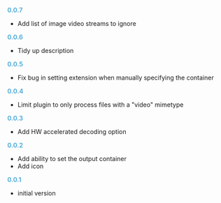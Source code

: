 
**<span style="color:#56adda">0.0.7</span>**
- Add list of image video streams to ignore

**<span style="color:#56adda">0.0.6</span>**
- Tidy up description

**<span style="color:#56adda">0.0.5</span>**
- Fix bug in setting extension when manually specifying the container

**<span style="color:#56adda">0.0.4</span>**
- Limit plugin to only process files with a "video" mimetype

**<span style="color:#56adda">0.0.3</span>**
- Add HW accelerated decoding option

**<span style="color:#56adda">0.0.2</span>**
- Add ability to set the output container
- Add icon

**<span style="color:#56adda">0.0.1</span>**
- initial version
